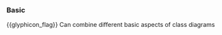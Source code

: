 <div id="title">

### Basic
</div>

<span id="prereqs"></span>

<span id="outcomes">{{glyphicon_flag}} Can combine different basic aspects of class diagrams</span>

<div id="body">


</div>

<div id="extras">
  <include src="exercises.md" />
</div>